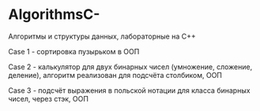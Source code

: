 # AlgorithmsC-
Алгоритмы и структуры данных, лабораторные на C++

Case 1 - сортировка пузырьком в ООП

Case 2 - калькулятор для двух бинарных чисел (умножение, сложение, деление), алгоритм реализован для подсчёта столбиком, ООП

Case 3 - подсчёт выражения в польской нотации для класса бинарных чисел, через стэк, ООП

